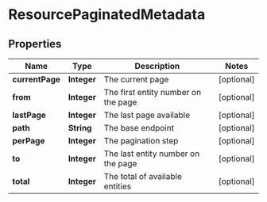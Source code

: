 # ResourcePaginatedMetadata

## Properties
Name | Type | Description | Notes
------------ | ------------- | ------------- | -------------
**currentPage** | **Integer** | The current page |  [optional]
**from** | **Integer** | The first entity number on the page |  [optional]
**lastPage** | **Integer** | The last page available |  [optional]
**path** | **String** | The base endpoint |  [optional]
**perPage** | **Integer** | The pagination step |  [optional]
**to** | **Integer** | The last entity number on the page |  [optional]
**total** | **Integer** | The total of available entities |  [optional]
